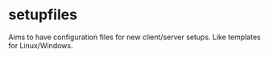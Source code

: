 # setupfiles
Aims to have configuration files for new client/server setups. Like templates for Linux/Windows.
